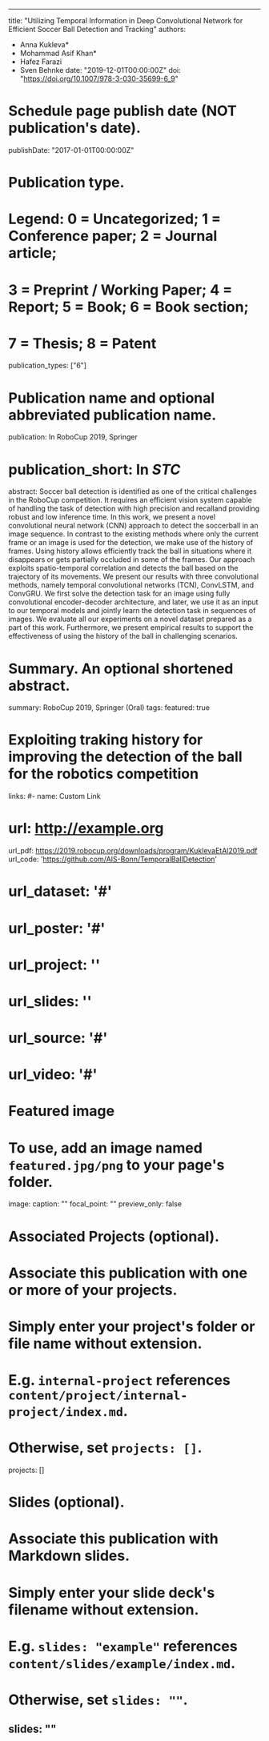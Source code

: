  ---
title: "Utilizing Temporal Information in Deep Convolutional Network for Efficient Soccer Ball Detection and Tracking"
authors:
- Anna Kukleva*
- Mohammad Asif Khan*
- Hafez Farazi
- Sven Behnke
date: "2019-12-01T00:00:00Z"
doi: "https://doi.org/10.1007/978-3-030-35699-6_9"

# Schedule page publish date (NOT publication's date).
publishDate: "2017-01-01T00:00:00Z"

# Publication type.
# Legend: 0 = Uncategorized; 1 = Conference paper; 2 = Journal article;
# 3 = Preprint / Working Paper; 4 = Report; 5 = Book; 6 = Book section;
# 7 = Thesis; 8 = Patent
publication_types: ["6"]

# Publication name and optional abbreviated publication name.
publication: In RoboCup 2019, Springer
# publication_short: In *STC*

abstract: Soccer ball detection is identified as one of the critical challenges in the RoboCup competition. It requires an efficient vision system capable of handling the task of detection with high precision and recalland providing robust and low inference time. In this work, we present a novel convolutional neural network (CNN) approach to detect the soccerball  in  an  image  sequence.  In  contrast  to  the  existing  methods  where only the current frame or an image is used for the detection, we make use of the history of frames. Using history allows efficiently track the ball in situations where it disappears or gets partially occluded in some of the frames. Our approach exploits spatio-temporal correlation and detects the ball based on the trajectory of its movements. We present our results with three convolutional methods, namely temporal convolutional networks (TCN), ConvLSTM, and ConvGRU. We first solve the detection  task  for  an  image  using  fully  convolutional  encoder-decoder architecture,  and  later,  we  use  it  as  an  input  to  our  temporal  models and jointly learn the detection task in sequences of images. We evaluate all our experiments on a novel dataset prepared as a part of this work. Furthermore, we present empirical results to support the effectiveness of using the history of the ball in challenging scenarios.

# Summary. An optional shortened abstract.
summary: RoboCup 2019, Springer (Oral)
tags:
featured: true
# Exploiting traking history for improving the detection of the ball for the robotics competition

links:
#- name: Custom Link
#  url: http://example.org
url_pdf: https://2019.robocup.org/downloads/program/KuklevaEtAl2019.pdf
url_code: 'https://github.com/AIS-Bonn/TemporalBallDetection'
# url_dataset: '#'
# url_poster: '#'
# url_project: ''
# url_slides: ''
# url_source: '#'
# url_video: '#'

# Featured image
# To use, add an image named `featured.jpg/png` to your page's folder. 
image:
  caption: ""
  focal_point: ""
  preview_only: false

# Associated Projects (optional).
#   Associate this publication with one or more of your projects.
#   Simply enter your project's folder or file name without extension.
#   E.g. `internal-project` references `content/project/internal-project/index.md`.
#   Otherwise, set `projects: []`.
projects: []

# Slides (optional).
#   Associate this publication with Markdown slides.
#   Simply enter your slide deck's filename without extension.
#   E.g. `slides: "example"` references `content/slides/example/index.md`.
#   Otherwise, set `slides: ""`.
slides: ""
---


